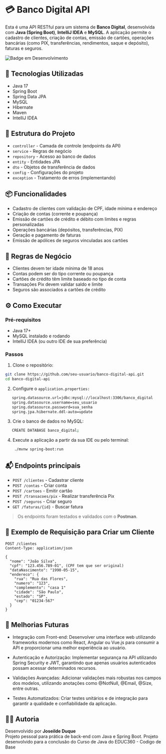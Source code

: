 # 💳 Banco Digital API 

Esta é uma API RESTful para um sistema de **Banco Digital**, desenvolvida com **Java (Spring Boot)**, **IntelliJ IDEA** e **MySQL**.
A aplicação permite o cadastro de clientes, criação de contas, emissão de cartões, operações bancárias (como PIX, transferências, rendimentos, saque e depósito), faturas e seguros.


![Badge em Desenvolvimento](http://img.shields.io/static/v1?label=STATUS&message=EM%20DESENVOLVIMENTO&color=GREEN&style=for-the-badge)


## 🚀 Tecnologias Utilizadas

- Java 17
- Spring Boot
- Spring Data JPA
- MySQL
- Hibernate
- Maven
- IntelliJ IDEA

## 🧱 Estrutura do Projeto

- `controller` - Camada de controle (endpoints da API)
- `service` - Regras de negócio
- `repository` - Acesso ao banco de dados
- `entity` - Entidades JPA
- `dto` - Objetos de transferência de dados
- `config` - Configurações do projeto
- `exception` - Tratamento de erros (implementando)

## 📦 Funcionalidades

- Cadastro de clientes com validação de CPF, idade mínima e endereço
- Criação de contas (corrente e poupança)
- Emissão de cartões de crédito e débito com limites e regras personalizadas
- Operações bancárias (depósitos, transferências, PIX)
- Geração e pagamento de faturas
- Emissão de apólices de seguros vinculadas aos cartões

## 📌 Regras de Negócio

- Clientes devem ter idade mínima de 18 anos
- Contas podem ser do tipo corrente ou poupança
- Cartões de crédito têm limite baseado no tipo de conta
- Transações Pix devem validar saldo e limite
- Seguros são associados a cartões de crédito

## ⚙️ Como Executar

### Pré-requisitos

- Java 17+
- MySQL instalado e rodando
- IntelliJ IDEA (ou outro IDE de sua preferência)

### Passos

1. Clone o repositório:

```bash
git clone https://github.com/seu-usuario/banco-digital-api.git
cd banco-digital-api
```
2. Configure o `application.properties:`

```bash
   spring.datasource.url=jdbc:mysql://localhost:3306/banco_digital
   spring.datasource.username=seu_usuario
   spring.datasource.password=sua_senha
   spring.jpa.hibernate.ddl-auto=update
```
   
3. Crie o banco de dados no MySQL:

```bash
   CREATE DATABASE banco_digital;
```
4. Execute a aplicação a partir da sua IDE ou pelo terminal:

```bash
    ./mvnw spring-boot:run
```

## 📬 Endpoints principais

- `POST /clientes` - Cadastrar cliente
- `POST /contas` - Criar conta
- `POST /cartoes` - Emitir cartão
- `POST /transacoes/pix` - Realizar transferência Pix
- `POST /seguros` - Criar seguro
- `GET /faturas/{id}` - Buscar fatura

> Os endpoints foram testados e validados com o **Postman**.


## 🧪 Exemplo de Requisição para Criar um Cliente

```
POST /clientes
Content-Type: application/json

{
  "nome": "João Silva",
  "cpf": "123.456.789-01", (CPF tem que ser original) 
  "dataNascimento": "1990-05-15",
  "endereco": {
    "rua": "Rua das Flores",
    "numero": "123",
    "complemento": "casa 1"
    "cidade": "São Paulo",
    "estado": "SP",
    "cep": "01234-567"
  }
}
```

## 🎯 Melhorias Futuras

- Integração com Front-end: Desenvolver uma interface web utilizando frameworks modernos como React, Angular ou Vue.js para consumir a API e proporcionar uma melhor experiência ao usuário.

- Autenticação e Autorização: Implementar segurança na API utilizando Spring Security e JWT, garantindo que apenas usuários autenticados possam acessar determinados recursos.

- Validações Avançadas: Adicionar validações mais robustas nos campos dos modelos, utilizando anotações como @NotNull, @Email, @Size, entre outras.

- Testes Automatizados: Criar testes unitários e de integração para garantir a qualidade e confiabilidade da aplicação.

## 👩‍💻 Autoria

Desenvolvido por **Joseilde Duque**  
Projeto pessoal para prática de back-end com Java e Spring Boot.
Projeto desenvolvido para a conclusão do Curso de Java do EDUC360 - Codigo de Base

